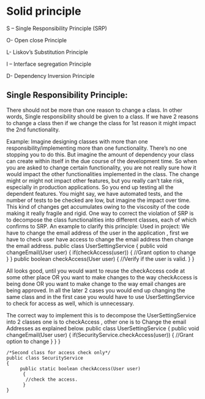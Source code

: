 # Solid principle
S – Single Responsibility Principle (SRP)

O- Open close Principle

L- Liskov’s Substitution Principle 

I – Interface segregation Principle 

D- Dependency Inversion Principle

## Single Responsibility Principle:
There should not be more than one reason to change a class.
In other words, Single responsibility should be given to a class.
If we have 2 reasons to change a class then if we change the class for 1st reason it might impact the 2nd functionality.

Example:
Imagine designing classes with more than one responsibility/implementing more than one functionality. There’s no one stopping you to do this. But imagine the amount of dependency your class can create within itself in the due course of the development time. So when you are asked to change certain functionality, you are not really sure how it would impact the other functionalities implemented in the class. The change might or might not impact other features, but you really can’t take risk, especially in production applications. So you end up testing all the dependent features.
You might say, we have automated tests, and the number of tests to be checked are low, but imagine the impact over time. This kind of changes get accumulates owing to the viscosity of the code making it really fragile and rigid.
One way to correct the violation of SRP is to decompose the class functionalities into different classes, each of which confirms to SRP.
An example to clarify this principle:
Used in project:
We have to change the email address of the user  in the application , first we have to check user have access to change the email address then change the email address.
   public class UserSettingService
   {
        public void changeEmail(User user)
             {
               if(checkAccess(user))
              {
                //Grant option to change
              }
        }
       public boolean checkAccess(User user)
       {
          //Verify if the user is valid.
       }
  }
  
All looks good, until you would want to reuse the checkAccess code at some other place OR you want to make changes to the way checkAccess is being done OR you want to make change to the way email changes are being approved. In all the later 2 cases you would end up changing the same class and in the first case you would have to use UserSettingService to check for access as well, which is unnecessary.

The correct way to implement this is to decompose the UserSettingService into 2 classes one is to checkAccess , other one is to Change the email Addresses as explained below.
     public class UserSettingService
     {
         public void changeEmail(User user)
           {
              if(SecurityService.checkAccess(user))
              {
                //Grant option to change
              }
           }
     }

    /*Second class for access check only*/
    public class SecurityService
    {
         public static boolean checkAccess(User user)
          {
           //check the access.
          }
    }


